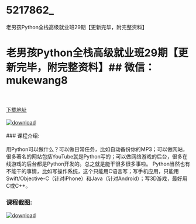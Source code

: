 # 5217862_
老男孩Python全栈高级就业班29期【更新完毕，附完整资料】
# 老男孩Python全栈高级就业班29期【更新完毕，附完整资料】## 微信：mukewang8
<br/></br>[下载地址](http://www.36tz.cn/article/5217862 "下载地址")
<br/></br>[![download](http://36tz.cn/muke_img/2021_01_1-96-300x227.png "下载地址")](http://www.36tz.cn/article/5217862 "下载地址")
<br/></br>### 课程介绍:<br/></br>用Python可以做什么？可以做日常任务，比如自动备份你的MP3；可以做网站，很多著名的网站包括YouTube就是Python写的；可以做网络游戏的后台，很多在线游戏的后台都是Python开发的。总之就是能干很多很多事啦。
Python当然也有不能干的事情，比如写操作系统，这个只能用C语言写；写手机应用，只能用Swift/Objective-C（针对iPhone）和Java（针对Android）；写3D游戏，最好用C或C++。

### 课程截图:
[![download](http://36tz.cn/muke_img/2021_01_2-167.png "下载地址")](http://www.36tz.cn/article/5217862 "下载地址")
